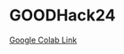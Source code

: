 # GOODHack24

[Google Colab Link](https://colab.research.google.com/drive/1QVu0ed71D9j2E3TGveb4To39Fl7a8tNT?usp=sharing)
